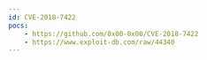 ```yaml
---
id: CVE-2018-7422
pocs:
    - https://github.com/0x00-0x00/CVE-2018-7422
    - https://www.exploit-db.com/raw/44340
---
```

